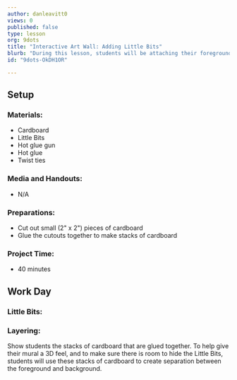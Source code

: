 ```yaml
---
author: danleavitt0
views: 0
published: false
type: lesson
org: 9dots
title: "Interactive Art Wall: Adding Little Bits"
blurb: "During this lesson, students will be attaching their foreground and background, as well as adding #LittleBits to their projects."
id: "9dots-OkDH1OR"

---
```


## Setup

### Materials:

- Cardboard
- Little Bits
- Hot glue gun
- Hot glue
- Twist ties

### Media and Handouts:

- N/A

### Preparations:

- Cut out small (2" x 2") pieces of cardboard
- Glue the cutouts together to make stacks of cardboard

### Project Time:

- 40 minutes

## Work Day

### Little Bits:


### Layering:
Show students the stacks of cardboard that are glued together. To help give their mural a 3D feel, and to make sure there is room to hide the Little Bits, students will use these stacks of cardboard to create separation between the foreground and background.
